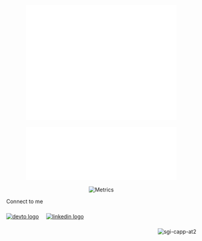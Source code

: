 <p align="center"><img src="/github-metrics.svg" alt="Metrics" width="400"></p>

<p align="center"><img src="/metrics.plugin.languages.svg" alt="Metrics" width="400"></p>

<p align="center"><img src="https://holopin.io/api/user/board?user=shgi" alt="Metrics" width="400"></p>

<p align="left">Connect to me</p>

###

<div align="left">
  <a href="https://dev.to/shubham_ingale/"><img src="https://skillicons.dev/icons?i=devto" height="40" alt="devto logo"  /></a>
  <img width="12" />
  <a href="https://www.linkedin.com/in/ShGI/"><img src="https://skillicons.dev/icons?i=linkedin" height="40" alt="linkedin logo"  /></a>
</div>

###

<p align="right">
<img src="https://komarev.com/ghpvc/?username=sgi-capp-at2&label=Profile%20views&color=0e75b6&style=flat" alt="sgi-capp-at2" />
</p>
